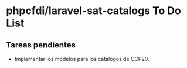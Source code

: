 # phpcfdi/laravel-sat-catalogs To Do List

## Tareas pendientes

- Implementar los modelos para los catálogos de CCP20.